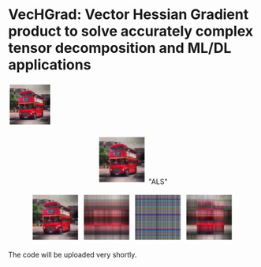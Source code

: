 # VecHGrad: Vector Hessian Gradient product to solve accurately complex tensor decomposition and ML/DL applications

![alt](https://github.com/dagrate/vechgrad/blob/master/images/bus_als.png "Here is the Title text")

<p align="middle">
  <img alt="ALS" src="https://github.com/dagrate/vechgrad/blob/master/images/bus_als.png" width="100px" alt="ALS" title="ALS" > 
  "ALS"
</p>

<p align="middle">
  <img src="https://github.com/dagrate/vechgrad/blob/master/images/bus_als.png" width="100" />
  <img src="https://github.com/dagrate/vechgrad/blob/master/images/bus_sgd.png" width="100"/>
  <img src="https://github.com/dagrate/vechgrad/blob/master/images/bus_nag.png" width="100"/>
  <img src="https://github.com/dagrate/vechgrad/blob/master/images/bus_adam.png" width="100"/>
</p>

The code will be uploaded very shortly.
